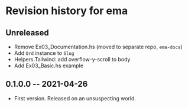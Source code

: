 # Revision history for ema

## Unreleased

- Remove Ex03_Documentation.hs (moved to separate repo, `ema-docs`)
- Add `Ord` instance to `Slug`
- Helpers.Tailwind: add overflow-y-scroll to body
- Add Ex03_Basic.hs example

## 0.1.0.0 -- 2021-04-26

* First version. Released on an unsuspecting world.
